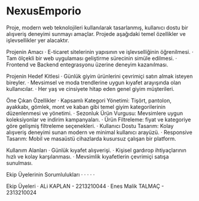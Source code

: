# NexusEmporio

Proje, modern web teknolojileri kullanılarak tasarlanmış, kullanıcı dostu bir alışveriş deneyimi sunmayı amaçlar. Projede aşağıdaki temel özellikler ve işlevsellikler yer alacaktır.

Projenin Amacı
  · E-ticaret sitelerinin yapısının ve işlevselliğinin öğrenilmesi.
  · Tam ölçekli bir web uygulaması geliştirme sürecinin simüle edilmesi.
  · Frontend ve Backend entegrasyonu üzerine deneyim kazanılması.

Projenin Hedef Kitlesi
  · Günlük giyim ürünlerini çevrimiçi satın almak isteyen bireyler.
  · Mevsimsel ve moda trendlerine uygun kıyafet arayışında olan kullanıcılar.
  · Her yaş ve cinsiyete hitap eden genel giyim müşterileri.

  Öne Çıkan Özellikler
    · Kapsamlı Kategori Yönetimi: Tişört, pantolon, ayakkabı, gömlek, mont ve kaban gibi temel giyim kategorilerinin düzenlenmesi ve yönetimi.
    · Sezonluk Ürün Vurgusu: Mevsimlere uygun koleksiyonlar ve indirim kampanyaları.
    · Ürün Filtreleme: fiyat ve kategoriye göre gelişmiş filtreleme seçenekleri.
    · Kullanıcı Dostu Tasarım: Kolay alışveriş deneyimi sunan modern ve minimal kullanıcı arayüzü.
    · Responsive Tasarım: Mobil ve masaüstü cihazlarda kusursuz çalışan bir platform.

  Kullanım Alanları
    · Günlük kıyafet alışverişi.
    · Kişisel gardırop ihtiyaçlarının hızlı ve kolay karşılanması.
    · Mevsimlik kıyafetlerin çevrimiçi satışa sunulması.

  Ekip Üyelerinin Sorumlulukları
    ·
    ·
    ·
    ·
    ·

  Ekip Üyeleri
    · ALi KAPLAN - 2213210044
    · Enes Malik TALMAÇ - 2313210024

    
